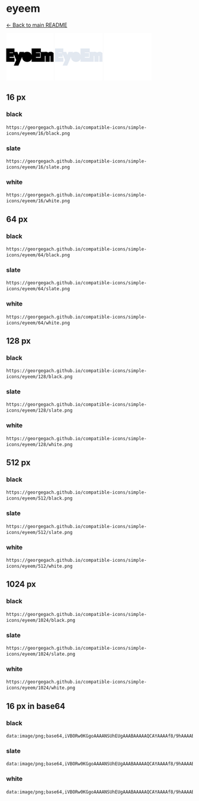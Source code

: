 # eyeem

[← Back to main README](../../README.md)


<img src="./128/black.png" width="128" alt="eyeem black icon" />
<img src="./128/slate.png" width="128" alt="eyeem slate icon" />
<img src="./128/white.png" width="128" alt="eyeem white icon" />

## 16 px

### black
```
https://georgegach.github.io/compatible-icons/simple-icons/eyeem/16/black.png
```

### slate
```
https://georgegach.github.io/compatible-icons/simple-icons/eyeem/16/slate.png
```

### white
```
https://georgegach.github.io/compatible-icons/simple-icons/eyeem/16/white.png
```

## 64 px

### black
```
https://georgegach.github.io/compatible-icons/simple-icons/eyeem/64/black.png
```

### slate
```
https://georgegach.github.io/compatible-icons/simple-icons/eyeem/64/slate.png
```

### white
```
https://georgegach.github.io/compatible-icons/simple-icons/eyeem/64/white.png
```

## 128 px

### black
```
https://georgegach.github.io/compatible-icons/simple-icons/eyeem/128/black.png
```

### slate
```
https://georgegach.github.io/compatible-icons/simple-icons/eyeem/128/slate.png
```

### white
```
https://georgegach.github.io/compatible-icons/simple-icons/eyeem/128/white.png
```

## 512 px

### black
```
https://georgegach.github.io/compatible-icons/simple-icons/eyeem/512/black.png
```

### slate
```
https://georgegach.github.io/compatible-icons/simple-icons/eyeem/512/slate.png
```

### white
```
https://georgegach.github.io/compatible-icons/simple-icons/eyeem/512/white.png
```

## 1024 px

### black
```
https://georgegach.github.io/compatible-icons/simple-icons/eyeem/1024/black.png
```

### slate
```
https://georgegach.github.io/compatible-icons/simple-icons/eyeem/1024/slate.png
```

### white
```
https://georgegach.github.io/compatible-icons/simple-icons/eyeem/1024/white.png
```

## 16 px in base64

### black
```
data:image/png;base64,iVBORw0KGgoAAAANSUhEUgAAABAAAAAQCAYAAAAf8/9hAAAABmJLR0QA/wD/AP+gvaeTAAAAqUlEQVQ4je3QO2pCARAF0ONTEcQum7C3sLeychcuyIXYuYFAGisDAfGHxdPGfxEIRo2mGUEEu6TzNsNwPzNcnvgTrLHD6wO+eaNp35MZHLBBgg90UcMX8niPkC1mKGKPJX7gFCEjHMN4xnfs13nAOEwLfGKf4II5hlihgE58mAvDGWlcP0VAiiSLahj7KGOCBl7QQwul6GGAKd5Cv7vtoxLJ9QdlPvFf+AURLjT8ydyefAAAAABJRU5ErkJggg==
```

### slate
```
data:image/png;base64,iVBORw0KGgoAAAANSUhEUgAAABAAAAAQCAYAAAAf8/9hAAAABmJLR0QA/wD/AP+gvaeTAAAA80lEQVQ4je2RMS+DYRhFz32/r1S3jl0IK5sfIDHZbWLtbxH/x2JhNkiEhJhoK7SUvBYp7fdcA4kwWMTWM9+c3NwLU/6Mev08tCgcPl1oNdd+Bjr93BbsIArCB/Ot5uY3Qbef34weEyTwWUUcJdK64UVSzY4TkdoQT0I9oGEzknQvqNQb5IlNSLrGXrQ9RqqDxuAEBJCQLNwxWpI9RDRsaslg4AZzafRA0qzR3mfD0qYCB3bXdgN7Yjyw1bVIpax9gJDPZa8QOp4rXrdG1cyuFWVEcVgW2v7wOSPqNhc4nKzlr7Fu82rnLg+u7p83/uOtKb/wDiP1g0Mx7dd2AAAAAElFTkSuQmCC
```

### white
```
data:image/png;base64,iVBORw0KGgoAAAANSUhEUgAAABAAAAAQCAYAAAAf8/9hAAAABmJLR0QA/wD/AP+gvaeTAAAAsUlEQVQ4je3QMUpDARAE0Pc/BiW30NbSG6TKCaxsc5gcxs5eLO0EEbGLJk1MolYimjg2GwiildhlmmWZ2dlh2OLvSDJP8pzk4hd+sKE5/c43Sd6xQItrXKKHV3RwhQGeMEYXb3jEqkmyxCdG2McH9mq2xbUI7nGAeRl11sQEd5hhF2eVcAerMnmooyWmtbdNkrX4Bsdl0sOwDM5xUpqXSndbjw83yzpKMk3S/6nMLf4RXzAqUzhWzJL3AAAAAElFTkSuQmCC
```

